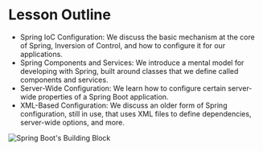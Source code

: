 # Lesson Outline
* Spring IoC Configuration: We discuss the basic mechanism at the core of Spring, Inversion of Control, and how to configure it for our applications.
* Spring Components and Services: We introduce a mental model for developing with Spring, built around classes that we define called components and services.
* Server-Wide Configuration: We learn how to configure certain server-wide properties of a Spring Boot application.
* XML-Based Configuration: We discuss an older form of Spring configuration, still in use, that uses XML files to define dependencies, server-wide options, and more.

![Spring Boot's Building Block](https://video.udacity-data.com/topher/2020/June/5ed93efc_l2-03-lesson-outline/l2-03-lesson-outline.png)
